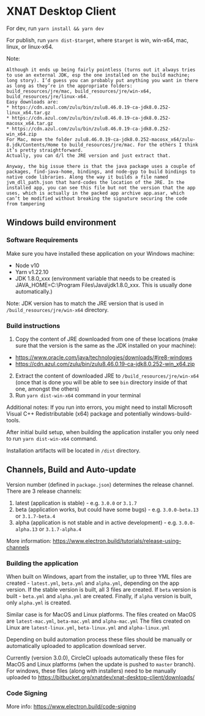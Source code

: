 # XNAT Desktop Client
For dev, run `yarn install && yarn dev`

For publish, run `yarn dist-$target`, where `$target` is win, win-x64, mac, linux, or linux-x64.

Note:
```
Although it ends up being fairly pointless (turns out it always tries to use an external JDK, esp the one installed on the build machine; long story). I’d guess you can probably put anything you want in there as long as they’re in the appropriate folders: build_resources/jre/mac, build_resources/jre/win-x64, build_resources/jre/linux-x64.
Easy downloads are:
* https://cdn.azul.com/zulu/bin/zulu8.46.0.19-ca-jdk8.0.252-linux_x64.tar.gz
* https://cdn.azul.com/zulu/bin/zulu8.46.0.19-ca-jdk8.0.252-macosx_x64.tar.gz
* https://cdn.azul.com/zulu/bin/zulu8.46.0.19-ca-jdk8.0.252-win_x64.zip
For Mac, move the folder zulu8.46.0.19-ca-jdk8.0.252-macosx_x64/zulu-8.jdk/Contents/Home to build_resources/jre/mac. For the others I think it’s pretty straightforward.
Actually, you can d/l the JRE version and just extract that.

Anyway, the big issue there is that the java package uses a couple of packages, find-java-home, bindings, and node-gyp to build bindings to native code libraries. Along the way it builds a file named jvm_dll_path.json that hard-codes the location of the JRE. In the installed app, you can see this file but not the version that the app uses, which is actually in the packed app archive app.asar, which can’t be modified without breaking the signature securing the code from tampering 
```

## Windows build environment

### Software Requirements
Make sure you have installed these application on your Windows machine:
* Node v10
* Yarn v1.22.10
* JDK 1.8.0_xxx (environment variable that needs to be created is JAVA_HOME=C:\Program Files\Java\jdk1.8.0_xxx. This is usually done automatically.)

Note: JDK version has to match the JRE version that is used in `/build_resources/jre/win-x64` directory.



### Build instructions
1. Copy the content of JRE downloaded from one of these locations (make sure that the version is the same as the JDK installed on your machine):
- https://www.oracle.com/java/technologies/downloads/#jre8-windows
- https://cdn.azul.com/zulu/bin/zulu8.46.0.19-ca-jdk8.0.252-win_x64.zip

2. Extract the content of downloaded JRE to `/build_resources/jre/win-x64` (once that is done you will be able to see `bin` directory inside of that one, amongst the others)
3. Run `yarn dist-win-x64` command in your terminal

Additional notes: If you run into errors, you might need to install Microsoft Visual C++ Redistributable (x64) package and potentially windows-build-tools.

After initial build setup, when building the application installer you only need to run `yarn dist-win-x64` command.

Installation artifacts will be located in `/dist` directory.

## Channels, Build and Auto-update

Version number (defined in `package.json`) determines the release channel. There are 3 release channels:
1. latest (application is stable) - e.g.  `3.0.0` or `3.1.7`
2. beta (application works, but could have some bugs) - e.g. `3.0.0-beta.13` or `3.1.7-beta.4`
3. alpha (application is not stable and in active development) - e.g. `3.0.0-alpha.13` or `3.1.7-alpha.4`

More information: 
https://www.electron.build/tutorials/release-using-channels

### Building the application
When built on Windows, apart from the installer, up to three YML files are created - `latest.yml`, `beta.yml` and `alpha.yml`, depending on the app version. If the stable version is built, all 3 files are created. If `beta` version is built - `beta.yml` and `alpha.yml` are created. Finally, if `alpha` version is built, only `alpha.yml` is created.

Similar case is for MacOS and Linux platforms. 
The files created on MacOS are `latest-mac.yml`, `beta-mac.yml` and `alpha-mac.yml`
The files created on Linux are `latest-linux.yml`, `beta-linux.yml` and `alpha-linux.yml`

Depending on build automation process these files should be manually or automatically uploaded to application download server.

Currently (version 3.0.0), CircleCI uploads automatically these files for MacOS and Linux platforms (when the update is pushed to `master` branch). For windows, these files (along with installers) need to be manually uploaded to https://bitbucket.org/xnatdev/xnat-desktop-client/downloads/

### Code Signing
More info: https://www.electron.build/code-signing
